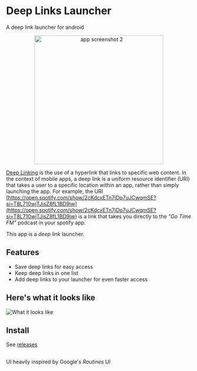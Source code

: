 # Deep Links Launcher
A deep link launcher for android

<center><img src="https://github.com/thealamu/deeplinks-launcher/blob/add-readme/screenshots/screenshot2.png" alt="app screenshot 2" width="350" /></center>

[Deep Linking](https://en.wikipedia.org/wiki/Deep_linking) is the use of a hyperlink that links to specific web content. In the context of mobile apps, a deep link is a uniform resource identifier (URI) that takes a user to a specific location within an app, rather than simply launching the app.
For example, the URI [https://open.spotify.com/show/2cKdcxETn7jDp7uJCwqmSE?si=T8L710wjTJisZ8fL1BD9iw](https://open.spotify.com/show/2cKdcxETn7jDp7uJCwqmSE?si=T8L710wjTJisZ8fL1BD9iw) is a link that takes you directly to the *"Go Time FM"* podcast in your spotify app.

This app is a *deep link* launcher.

## Features
- Save deep links for easy access
- Keep deep links in one list
- Add deep links to your launcher for even faster access

## Here's what it looks like
![What it looks like]()

## Install
See [releases](https://github.com/thealamu/deeplinks-launcher/releases)
## 
UI heavily inspired by Google's *Routines* UI
